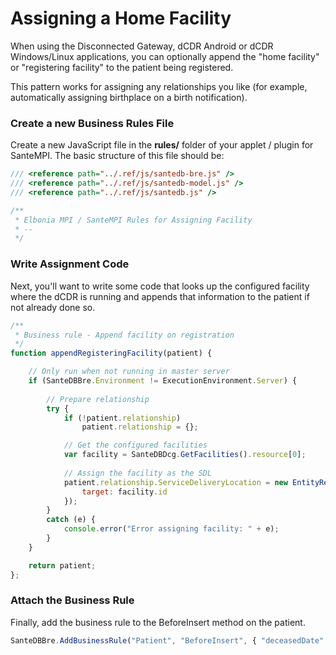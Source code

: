 # Assigning a Home Facility

When using the Disconnected Gateway, dCDR Android or dCDR Windows/Linux applications, you can optionally append the "home facility" or "registering facility" to the patient being registered. 

This pattern works for assigning any relationships you like \(for example, automatically assigning birthplace on a birth notification\).

### Create a new Business Rules File

Create a new JavaScript file in the **rules/** folder of your applet / plugin for SanteMPI. The basic structure of this file should be:

```javascript
/// <reference path="../.ref/js/santedb-bre.js" />
/// <reference path="../.ref/js/santedb-model.js" />
/// <reference path="../.ref/js/santedb.js" />

/**
 * Elbonia MPI / SanteMPI Rules for Assigning Facility
 * --
 */

```

### Write Assignment Code

Next, you'll want to write some code that looks up the configured facility where the dCDR is running and appends that information to the patient if not already done so.

```javascript
/**
 * Business rule - Append facility on registration
 */
function appendRegisteringFacility(patient) {

    // Only run when not running in master server
    if (SanteDBBre.Environment != ExecutionEnvironment.Server) {
        
        // Prepare relationship
        try {
            if (!patient.relationship)
                patient.relationship = {};

            // Get the configured facilities
            var facility = SanteDBDcg.GetFacilities().resource[0];
          
            // Assign the facility as the SDL
            patient.relationship.ServiceDeliveryLocation = new EntityRelationship({
                target: facility.id
            });
        }
        catch (e) {
            console.error("Error assigning facility: " + e);
        }
    }

    return patient;
};
```

### Attach the Business Rule

Finally, add the business rule to the BeforeInsert method on the patient.

```javascript
SanteDBBre.AddBusinessRule("Patient", "BeforeInsert", { "deceasedDate" : "null"}, appendRegisteringFacility);
```

